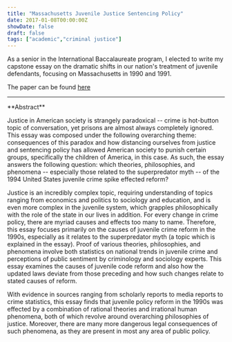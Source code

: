 ```yaml
---
title: "Massachusetts Juvenile Justice Sentencing Policy"
date: 2017-01-08T00:00:00Z
showDate: false
draft: false
tags: ["academic","criminal justice"]
---
```


As a senior in the International Baccalaureate program, I elected to write my capstone essay on the dramatic shifts in our nation's treatment of juvenile defendants, focusing on Massachusetts in 1990 and 1991.

The paper can be found [here](https://docs.google.com/document/d/1XUrMhs4ASvDDCbhEMsclaLTsb40mp6ecRZt2xmZKwQ0/edit?usp=sharing)

<hr />
**Abstract**

Justice in American society is strangely paradoxical -- crime is hot-button topic of conversation, yet prisons are almost always completely ignored. This essay was composed under the following overarching theme: consequences of this paradox and how distancing ourselves from justice and sentencing policy has allowed American society to punish certain groups, specifically the children of America, in this case. As such, the essay answers the following question: which theories, philosophies, and phenomena -- especially those related to the superpredator myth -- of the 1994 United States juvenile crime spike effected reform?

Justice is an incredibly complex topic, requiring understanding of topics ranging from economics and politics to sociology and education, and is even more complex in the juvenile system, which grapples philosophically with the role of the state in our lives in addition. For every change in crime policy, there are myriad causes and effects too many to name. Therefore, this essay focuses primarily on the causes of juvenile crime reform in the 1990s, especially as it relates to the superpredator myth (a topic which is explained in the essay). Proof of various theories, philosophies, and phenomena involve both statistics on national trends in juvenile crime and perceptions of public sentiment by criminology and sociology experts. This essay examines  the causes of juvenile code reform and also how the updated laws deviate from those preceding and how such changes relate to stated causes of reform. 

With evidence in sources ranging from scholarly reports to media reports to crime statistics, this essay finds that juvenile policy reform in the 1990s was effected by a combination of rational theories and irrational human phenomena, both of which revolve around overarching philosophies of justice. Moreover, there are many more dangerous legal consequences of such phenomena, as they are present in most any area of public policy.